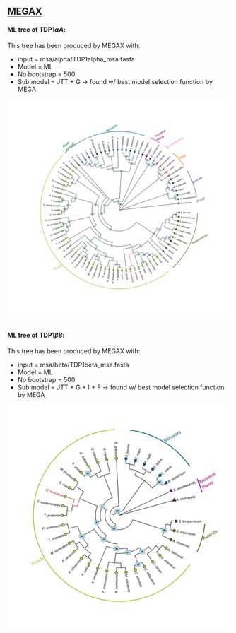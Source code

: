 ## [MEGAX](https://www.megasoftware.net/)

#### ML tree of TDP1$\alpha A$:

This tree has been produced by MEGAX with:
* input = msa/alpha/TDP1alpha_msa.fasta
* Model = ML
* No bootstrap = 500
* Sub model = JTT + G -> found w/ best model selection function by MEGA

![./trees/plots/ML-500bt-alpha.png](https://raw.githubusercontent.com/giacomomutti/TDP-phylogenetic-analysis/master/trees/plots/ML-500bt-alpha.png)

#### ML tree of TDP1$\beta B$:

This tree has been produced by MEGAX with:
* input = msa/beta/TDP1beta_msa.fasta
* Model = ML
* No bootstrap = 500
* Sub model = JTT + G + I + F -> found w/ best model selection function by MEGA

![./trees/plots/ML-500bt-beta.png](https://raw.githubusercontent.com/giacomomutti/TDP-phylogenetic-analysis/master/trees/plots/ML-500bt-beta.png)